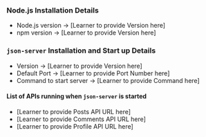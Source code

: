 ### Node.js Installation Details

- Node.js version -> [Learner to provide Version here]
- npm version -> [Learner to provide Version here]

### `json-server` Installation and Start up Details

- Version -> [Learner to provide Version here]
- Default Port -> [Learner to provide Port Number here]
- Command to start server -> [Learner to provide Command here]

#### List of APIs running when `json-server` is started

- [Learner to provide Posts API URL here]
- [Learner to provide Comments API URL here]
- [Learner to provide Profile API URL here]

